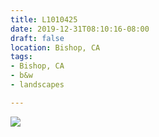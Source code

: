```yaml
---
title: L1010425
date: 2019-12-31T08:10:16-08:00
draft: false
location: Bishop, CA
tags:
- Bishop, CA
- b&w
- landscapes

---
```

![](https://d17enza3bfujl8.cloudfront.net/L1010425.jpg)
